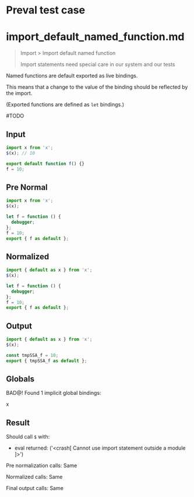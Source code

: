 # Preval test case

# import_default_named_function.md

> Import > Import default named function
>
> Import statements need special care in our system and our tests

Named functions are default exported as live bindings.

This means that a change to the value of the binding should be reflected by the import.

(Exported functions are defined as `let` bindings.)

#TODO

## Input

`````js filename=intro
import x from 'x';
$(x); // 10
`````

`````js filename=x
export default function f() {}
f = 10;
`````

## Pre Normal

`````js filename=intro
import x from 'x';
$(x);
`````

`````js filename=x
let f = function () {
  debugger;
};
f = 10;
export { f as default };
`````

## Normalized

`````js filename=intro
import { default as x } from 'x';
$(x);
`````

`````js filename=x
let f = function () {
  debugger;
};
f = 10;
export { f as default };
`````

## Output

`````js filename=intro
import { default as x } from 'x';
$(x);
`````

`````js filename=x
const tmpSSA_f = 10;
export { tmpSSA_f as default };
`````

## Globals

BAD@! Found 1 implicit global bindings:

x

## Result

Should call `$` with:
 - eval returned: ('<crash[ Cannot use import statement outside a module ]>')

Pre normalization calls: Same

Normalized calls: Same

Final output calls: Same
